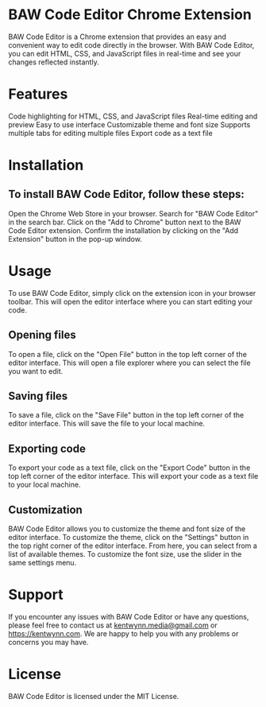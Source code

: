 # BAW Code Editor Chrome Extension

BAW Code Editor is a Chrome extension that provides an easy and convenient way to edit code directly in the browser. With BAW Code Editor, you can edit HTML, CSS, and JavaScript files in real-time and see your changes reflected instantly.

# Features

Code highlighting for HTML, CSS, and JavaScript files
Real-time editing and preview
Easy to use interface
Customizable theme and font size
Supports multiple tabs for editing multiple files
Export code as a text file

# Installation

## To install BAW Code Editor, follow these steps:

Open the Chrome Web Store in your browser.
Search for "BAW Code Editor" in the search bar.
Click on the "Add to Chrome" button next to the BAW Code Editor extension.
Confirm the installation by clicking on the "Add Extension" button in the pop-up window.

# Usage

To use BAW Code Editor, simply click on the extension icon in your browser toolbar. This will open the editor interface where you can start editing your code.

## Opening files

To open a file, click on the "Open File" button in the top left corner of the editor interface. This will open a file explorer where you can select the file you want to edit.

## Saving files

To save a file, click on the "Save File" button in the top left corner of the editor interface. This will save the file to your local machine.

## Exporting code

To export your code as a text file, click on the "Export Code" button in the top left corner of the editor interface. This will export your code as a text file to your local machine.

## Customization

BAW Code Editor allows you to customize the theme and font size of the editor interface. To customize the theme, click on the "Settings" button in the top right corner of the editor interface. From here, you can select from a list of available themes. To customize the font size, use the slider in the same settings menu.

# Support

If you encounter any issues with BAW Code Editor or have any questions, please feel free to contact us at kentwynn.media@gmail.com or https://kentwynn.com. We are happy to help you with any problems or concerns you may have.

# License

BAW Code Editor is licensed under the MIT License.
